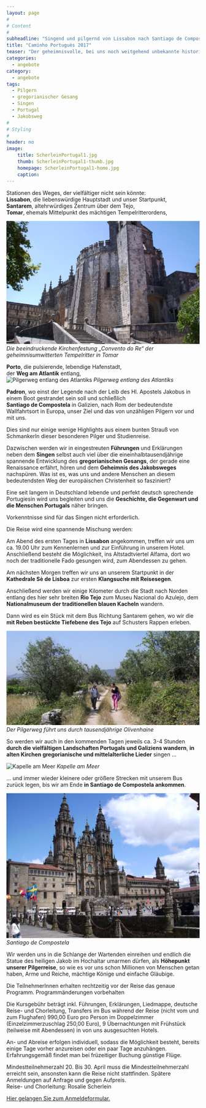 ```yaml
---
layout: page
#
# Content
#
subheadline: "Singend und pilgernd von Lissabon nach Santiago de Compostela vom 1. bis 10. September 2017"
title: "Caminho Portuguès 2017"
teaser: "Der geheimnisvolle, bei uns noch weitgehend unbekannte historische Jakobsweg durch Portugal nach Santiago. Eine 10-tägige Pilger- und Studienreise mit Wanderabschnitten und der einmaligen Erfahrung des Singens gregorianischer und mittelalterlicher Gesänge in alten Kirchen."
categories:
  - angebote
category:
  - angebote
tags:
  - Pilgern
  - gregorianischer Gesang
  - Singen
  - Portugal
  - Jakobsweg
#
# Styling
#
header: no
image:
    title: ScherleinPortugal1.jpg
    thumb: ScherleinPortugal1-thumb.jpg
    homepage: ScherleinPortugal1-home.jpg
    caption: 
---
```


Stationen des Weges, der vielfältiger nicht sein könnte:  
**Lissabon**, die liebenswürdige Hauptstadt und unser Startpunkt,  
**Santarem**, altehrwürdiges Zentrum über dem Tejo,  
**Tomar**, ehemals Mittelpunkt des mächtigen Tempelritterordens,  

![Die beeindruckende Kirchenfestung „Convento do Re“ der geheimnisumwitterten Tempelritter in Tomar](/images/scherleinport6_schmal.JPG)
*Die beeindruckende Kirchenfestung „Convento do Re“ der geheimnisumwitterten Tempelritter in Tomar*

**Porto**, die pulsierende, lebendige Hafenstadt,  
der **Weg am Atlantik** entlang,  
![Pilgerweg entlang des Atlantiks](/images/PortugalWegAmAtlantik_schmal.JPG)
*Pilgerweg entlang des Atlantiks*

**Padron**, wo einst der Legende nach der Leib des Hl. Apostels Jakobus in einem Boot gestrandet sein soll
und schließlich  
**Santiago de Compostela** in Galizien, nach Rom der bedeutendste Wallfahrtsort in Europa, unser Ziel und das von unzähligen Pilgern vor und mit uns.

Dies sind nur einige wenige Highlights aus einem bunten Strauß von Schmankerln dieser besonderen Pilger und Studienreise.

Dazwischen werden wir in eingestreuten **Führungen** und Erklärungen neben dem **Singen** selbst auch viel über die eineinhalbtausendjährige spannende Entwicklung des **gregorianischen Gesangs**, der gerade eine Renaissance erfährt, hören und dem **Geheimnis des Jakobsweges** nachspüren. Was ist es, was uns und andere Menschen an diesem bedeutendsten Weg der europäischen Christenheit so fasziniert?

Eine seit langem in Deutschland lebende und perfekt deutsch sprechende Portugiesin wird uns begleiten und uns die **Geschichte, die Gegenwart und die Menschen Portugals** näher bringen.

Vorkenntnisse sind für das Singen nicht erforderlich.

Die Reise wird eine spannende Mischung werden:

Am Abend des ersten Tages in **Lissabon** angekommen, treffen wir uns um ca. 19.00 Uhr zum Kennenlernen und zur Einführung in unserem Hotel. Anschließend besteht die Möglichkeit, ins Altstadtviertel Alfama, dort wo noch der traditionelle Fado gesungen wird, zum Abendessen zu gehen.

Am nächsten Morgen treffen wir uns an unserem Startpunkt in der **Kathedrale Sè de Lisboa** zur ersten **Klangsuche mit Reisesegen**.

Anschließend werden wir einige Kilometer durch die Stadt nach Norden entlang des hier sehr breiten **Rio Tejo** zum Museu Nacional do Azulejo, dem **Nationalmuseum der traditionellen blauen Kacheln** wandern.

Dann wird es ein Stück mit dem Bus Richtung Santarem gehen, wo wir die **mit Reben bestückte Tiefebene des Tejo** auf Schusters Rappen erleben.

![Der Pilgerweg führt uns durch tausendjährige Olivenhaine](/images/scherleinport2-schmal.JPG)
*Der Pilgerweg führt uns durch tausendjährige Olivenhaine*

So werden wir auch in den kommenden Tagen jeweils ca. 3-4 Stunden **durch die vielfältigen Landschaften Portugals und Galiziens wandern**, **in alten Kirchen gregorianische und mittelalterliche Lieder** singen ...

![Kapelle am Meer](/images/PortugalKapelleAmMeer_schmal.JPG)
*Kapelle am Meer*

... und immer wieder kleinere oder größere Strecken mit unserem Bus zurück legen, bis wir am Ende **in Santiago de Compostela ankommen**.

![Santiago de Compostela](/images/scherleinport16.JPG)
*Santiago de Compostela*

Wir werden uns in die Schlange der Wartenden einreihen und endlich die Statue des heiligen Jakob im Hochaltar umarmen dürfen, als **Höhepunkt unserer Pilgerreise**, so wie es vor uns schon Millionen von Menschen getan haben, Arme und Reiche, mächtige Könige und einfache Gläubige.

Die TeilnehmerInnen erhalten rechtzeitig vor der Reise das genaue Programm.
Programmänderungen vorbehalten

Die Kursgebühr beträgt inkl. Führungen, Erklärungen, Liedmappe, deutsche Reise- und Chorleitung, Transfers im Bus während der Reise (nicht vom und zum Flughafen) 990,00 Euro pro Person im Doppelzimmer (Einzelzimmerzuschlag 250,00 Euro), 9 Übernachtungen mit Frühstück (teilweise mit Abendessen) in von uns ausgesuchten Hotels.

An- und Abreise erfolgen individuell, sodass die Möglichkeit besteht, bereits einige Tage vorher anzureisen oder ein paar Tage anzuhängen. Erfahrungsgemäß findet man bei früzeitiger Buchung günstige Flüge.

Mindestteilnehmerzahl 20. Bis 30. April muss die Mindestteilnehmerzahl erreicht sein, ansonsten kann die Reise nicht stattfinden. Spätere Anmeldungen auf Anfrage und gegen Aufpreis.  
Reise- und Chorleitung: Rosalie Scherlein

[Hier gelangen Sie zum Anmeldeformular.](/anmeldung/)
